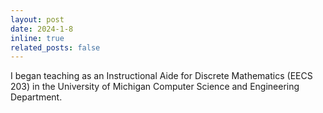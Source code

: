 ```yaml
---
layout: post
date: 2024-1-8
inline: true
related_posts: false
---
```


I began teaching as an Instructional Aide for Discrete Mathematics (EECS 203) in the University of Michigan Computer Science and Engineering Department.
